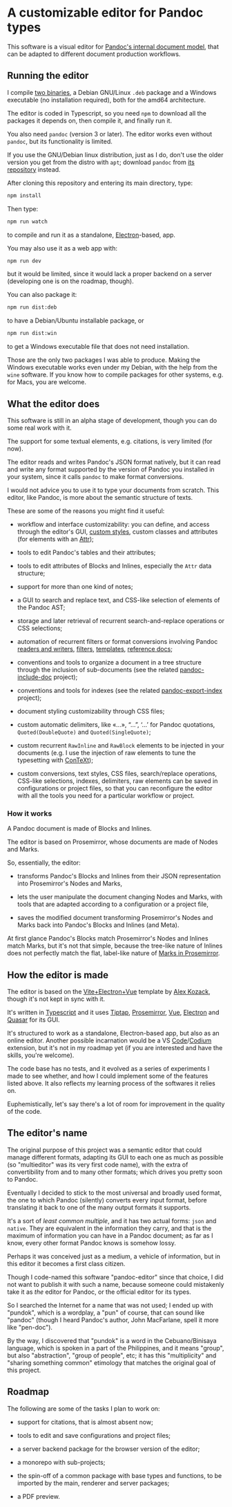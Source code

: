 # A customizable editor for Pandoc types

This software is a visual editor for
[Pandoc's internal document model](https://hackage.haskell.org/package/pandoc-types-1.23.1/docs/Text-Pandoc-Definition.html),
that can be adapted to different document production workflows.

## Running the editor

I compile [two binaries](https://github.com/massifrg/pundok-editor/releases),
a Debian GNU/Linux `.deb` package and a Windows executable (no installation required),
both for the amd64 architecture.

The editor is coded in Typescript, so you need `npm` to download all the packages
it depends on, then compile it, and finally run it.

You also need `pandoc` (version 3 or later).
The editor works even without `pandoc`, but its functionality is limited.

If you use the GNU/Debian linux distribution, just as I do, don't use the older version
you get from the distro with `apt`; download `pandoc` from
[its repository](https://github.com/jgm/pandoc/releases) instead.

After cloning this repository and entering its main directory, type:

```sh
npm install
```

Then type:

```sh
npm run watch
```

to compile and run it as a standalone, [Electron](https://www.electronjs.org/)-based, app.

You may also use it as a web app with:

```sh
npm run dev
```

but it would be limited, since it would lack a proper backend on a server
(developing one is on the roadmap, though).

You can also package it:

```sh
npm run dist:deb
```

to have a Debian/Ubuntu installable package, or

```sh
npm run dist:win
```

to get a Windows executable file that does not need installation.

Those are the only two packages I was able to produce.
Making the Windows executable works even under my Debian,
with the help from the `wine` software.
If you know how to compile packages for other systems, e.g. for Macs, you are welcome.

## What the editor does

This software is still in an alpha stage of development,
though you can do some real work with it.

The support for some textual elements, e.g. citations, is very limited (for now).

The editor reads and writes Pandoc's JSON format natively,
but it can read and write any format supported by the version of Pandoc
you installed in your system, since it calls `pandoc` to make format conversions.

I would not advice you to use it to type your documents from scratch.
This editor, like Pandoc, is more about the semantic structure of texts.

These are some of the reasons you might find it useful:

- workflow and interface customizability:
  you can define, and access through the editor's GUI,
  [custom styles](https://pandoc.org/MANUAL.html#custom-styles),
  custom classes and attributes (for elements with an
  [Attr](https://hackage.haskell.org/package/pandoc-types-1.23/docs/Text-Pandoc-Definition.html#t:Attr));

- tools to edit Pandoc's tables and their attributes;

- tools to edit attributes of Blocks and Inlines, especially the `Attr` data structure;

- support for more than one kind of notes;

- a GUI to search and replace text, and CSS-like selection of elements of the Pandoc AST;

- storage and later retrieval of recurrent search-and-replace operations
  or CSS selections;

- automation of recurrent filters or format conversions involving Pandoc
  [readers and writers](https://pandoc.org/MANUAL.html#custom-readers-and-writers),
  [filters](https://pandoc.org/filters.html),
  [templates](https://pandoc.org/MANUAL.html#templates),
  [reference docs](https://pandoc.org/MANUAL.html#option--reference-doc);

- conventions and tools to organize a document in a tree structure
  through the inclusion of sub-documents (see the related
  [pandoc-include-doc](https://github.com/massifrg/pandoc-include-doc)
  project);

- conventions and tools for indexes (see the related
  [pandoc-export-index](https://github.com/massifrg/pandoc-export-index)
  project);

- document styling customizability through CSS files;

- custom automatic delimiters, like «...», “...”, ‘...’ for Pandoc quotations,
  `Quoted(DoubleQuote)` and `Quoted(SingleQuote)`;

- custom recurrent `RawInline` and `RawBlock` elements to be injected
  in your documents (e.g. I use the injection of raw elements to tune
  the typesetting with [ConTeXt](https://wiki.contextgarden.net));

- custom conversions, text styles, CSS files, search/replace operations, CSS-like
  selections, indexes, delimiters, raw elements can be saved in configurations
  or project files, so that you can reconfigure the editor with all the tools
  you need for a particular workflow or project.

### How it works

A Pandoc document is made of Blocks and Inlines.

The editor is based on Prosemirror, whose documents are made of Nodes and Marks.

So, essentially, the editor:

- transforms Pandoc's Blocks and Inlines from their JSON representation
  into Prosemirror's Nodes and Marks,

- lets the user manipulate the document changing Nodes and Marks,
  with tools that are adapted according to a configuration or a project file,

- saves the modified document transforming Prosemirror's Nodes and Marks
  back into Pandoc's Blocks and Inlines (and Meta).

At first glance Pandoc's Blocks match Prosemirror's Nodes and Inlines match Marks, but it's
not that simple, because the tree-like nature of Inlines does not perfectly match the flat,
label-like nature of [Marks in Prosemirror](https://prosemirror.net/docs/guide/#doc.structure).

## How the editor is made

The editor is based on the
[Vite+Electron+Vue](https://github.com/cawa-93/vite-electron-builder)
template by [Alex Kozack](https://github.com/cawa-93), though it's not kept in sync with it.

It's written in [Typescript](https://www.typescriptlang.org/)
and it uses
[Tiptap](https://tiptap.dev/),
[Prosemirror](https://prosemirror.net/),
[Vue](https://vuejs.org/),
[Electron](https://www.electronjs.org/) and
[Quasar](https://quasar.dev/) for its GUI.

It's structured to work as a standalone, Electron-based app, but also as an online editor.
Another possible incarnation would be a VS
[Code](https://code.visualstudio.com/)/[Codium](https://vscodium.com/) extension,
but it's not in my roadmap yet (if you are interested and have the skills, you're welcome).

The code base has no tests, and it evolved as a series of experiments
I made to see whether, and how I could implement some of the features listed above.
It also reflects my learning process of the softwares it relies on.

Euphemistically, let's say there's a lot of room for improvement in the quality of the code.

## The editor's name

The original purpose of this project was a semantic editor that could manage
different formats, adapting its GUI to each one as much as possible
(so "multieditor" was its very first code name), with the extra of convertibility
from and to many other formats; which drives you pretty soon to Pandoc.

Eventually I decided to stick to the most universal and broadly used format,
the one to which Pandoc (silently) converts every input format, before translating it
back to one of the many output formats it supports.

It's a sort of _least common multiple_, and it has two actual forms: `json` and `native`.
They are equivalent in the information they carry, and that is the maximum
of information you can have in a Pandoc document;
as far as I know, every other format Pandoc knows is somehow lossy.

Perhaps it was conceived just as a medium, a vehicle of information,
but in this editor it becomes a first class citizen.

Though I code-named this software "pandoc-editor" since that choice,
I did not want to publish it with such a name, because someone could mistakenly
take it as _the_ editor for Pandoc, or the official editor for its types.

So I searched the Internet for a name that was not used;
I ended up with "pundok", which is a wordplay, a "pun" of course,
that can sound like "pandoc" (though I heard Pandoc's author,
John MacFarlane, spell it more like "pen-doc").

By the way, I discovered that "pundok" is a word in the Cebuano/Binisaya language,
which is spoken in a part of the Philippines, and it means "group", but also
"abstraction", "group of people", etc;
it has this "multiplicity" and "sharing something common" etimology that matches
the original goal of this project.

## Roadmap

The following are some of the tasks I plan to work on:

- support for citations, that is almost absent now;

- tools to edit and save configurations and project files;

- a server backend package for the browser version of the editor;

- a monorepo with sub-projects;

- the spin-off of a common package with base types and functions,
  to be imported by the main, renderer and server packages;

- a PDF preview.
